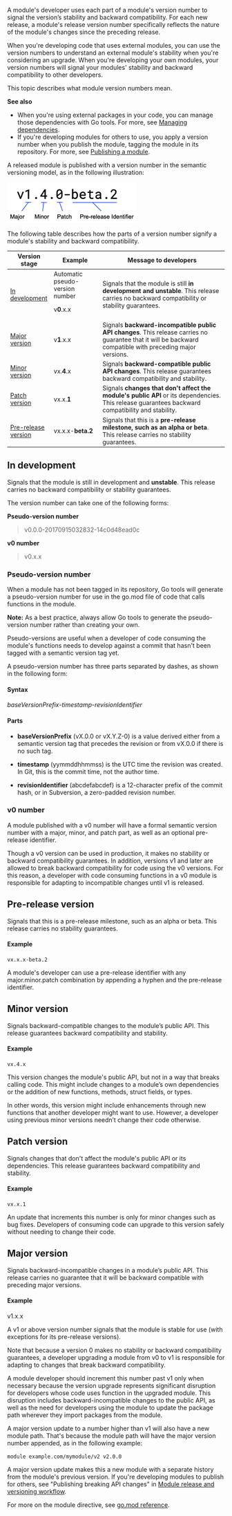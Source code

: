 <!--{
  "Title": "Module version numbering",
  "Path": "/doc/modules/version-numbers"
}-->

A module's developer uses each part of a module's version number to signal the
version’s  stability and backward compatibility. For each new release, a
module's release version number specifically reflects the nature of the module's
changes since the preceding release.

When you're developing code that uses external modules, you can use the version
numbers to understand an external module's stability when you're considering an
upgrade. When you're developing your own modules, your version numbers will
signal your modules' stability and backward compatibility to other developers.

This topic describes what module version numbers mean.

**See also**

* When you're using external packages in your code, you can manage those
  dependencies with Go tools. For more, see [Managing dependencies](managing-dependencies).
* If you're developing modules for others to use, you apply a version number
  when you publish the module, tagging the module in its repository. For more,
  see [Publishing a module](publishing).

A released module is published with a version number in the semantic versioning
model, as in the following illustration:

<img src="images/version-number.png"
     alt="Diagram illustrating a semantic version number showing major version 1, minor version 4, patch version 0, and pre-release version beta 2"
     style="width: 300px;" />

The following table describes how the parts of a version number signify a
module's stability and backward compatibility.

<table class="DocTable">
  <thead>
    <tr class="DocTable-head">
      <th class="DocTable-cell" width="20%">Version stage</th>
      <th class="DocTable-cell">Example</th>
      <th class="DocTable-cell">Message to developers</th>
    </tr>
  </thead>
  <tbody>
    <tr class="DocTable-row">
      <td class="DocTable-cell"><a href="#in-development">In development</a></td>
      <td class="DocTable-cell">Automatic pseudo-version number
      <p>v<strong>0</strong>.x.x</td>
      <td class="DocTable-cell">Signals that the module is still <strong>in
        development and unstable</strong>. This release carries no backward
        compatibility or stability guarantees.</td>
    </tr>
    <tr class="DocTable-row">
      <td class="DocTable-cell"><a href="#major">Major version</a></td>
      <td class="DocTable-cell">v<strong>1</strong>.x.x</td>
      <td class="DocTable-cell">Signals <strong>backward-incompatible public API
        changes</strong>. This release carries no guarantee that it will be
        backward compatible with preceding major versions.</td>
    </tr>
    <tr class="DocTable-row">
      <td class="DocTable-cell"><a href="#minor">Minor version</a></td>
      <td class="DocTable-cell">vx.<strong>4</strong>.x</td>
      <td class="DocTable-cell">Signals <strong>backward-compatible public API
        changes</strong>. This release guarantees backward compatibility and
        stability.</td>
    </tr>
    <tr class="DocTable-row">
      <td class="DocTable-cell"><a href="#patch">Patch version</a></td>
      <td class="DocTable-cell">vx.x.<strong>1</strong></td>
      <td class="DocTable-cell">Signals <strong>changes that don't affect the
        module's public API</strong> or its dependencies. This release
        guarantees backward compatibility and stability.</td>
    </tr>
    <tr class="DocTable-row">
      <td class="DocTable-cell"><a href="#pre-release">Pre-release version</a></td>
      <td class="DocTable-cell">vx.x.x-<strong>beta.2</strong></td>
      <td class="DocTable-cell">Signals that this is a <strong>pre-release
        milestone, such as an alpha or beta</strong>. This release carries no
        stability guarantees.</td>
    </tr>
  </tbody>
</table>

<a id="in-development" ></a>
## In development

Signals that the module is still in development and **unstable**. This release
carries no backward compatibility or stability guarantees.

The version number can take one of the following forms:

**Pseudo-version number**

> v0.0.0-20170915032832-14c0d48ead0c

**v0 number**

> v0.x.x

<a id="pseudo" ></a>
### Pseudo-version number

When a module has not been tagged in its repository, Go tools will generate a
pseudo-version number for use in the go.mod file of code that calls functions in
the module.

**Note:** As a best practice, always allow Go tools to generate the
pseudo-version number rather than creating your own.

Pseudo-versions are useful when a developer of code consuming the module's
functions needs to develop against a commit that hasn't been tagged with a
semantic version tag yet.

A pseudo-version number has three parts separated by dashes, as shown in the
following form:

#### Syntax

_baseVersionPrefix_-_timestamp_-_revisionIdentifier_

#### Parts

* **baseVersionPrefix** (vX.0.0 or vX.Y.Z-0) is a value derived either from a
  semantic version tag that precedes the revision or from vX.0.0 if there is no
  such tag.

* **timestamp** (yymmddhhmmss) is the UTC time the revision was created. In Git,
  this is the commit time, not the author time.

* **revisionIdentifier** (abcdefabcdef) is a 12-character prefix of the commit
  hash, or in Subversion, a zero-padded revision number.

<a id="v0" ></a>
### v0 number

A module published with a v0 number will have a formal semantic version number
with a major, minor, and patch part, as well as an optional pre-release
identifier.

Though a v0 version can be used in production, it makes no stability or backward
compatibility guarantees. In addition, versions v1 and later are allowed to
break backward compatibility for code using the v0 versions. For this reason, a
developer with code consuming functions in a v0 module is responsible for
adapting to incompatible changes until v1 is released.

<a id="pre-release" ></a>
## Pre-release version

Signals that this is a pre-release milestone, such as an alpha or beta. This
release carries no stability guarantees.

#### Example

```
vx.x.x-beta.2
```

A module's developer can use a pre-release identifier with any major.minor.patch
combination by appending a hyphen and the pre-release identifier.

<a id="minor" ></a>
## Minor version

Signals backward-compatible changes to the module’s public API. This release
guarantees backward compatibility and stability.

#### Example

```
vx.4.x
```

This version changes the module's public API, but not in a way that breaks
calling code. This might include changes to a module’s own dependencies or the
addition of new functions, methods, struct fields, or types.

In other words, this version might include enhancements through new functions
that another developer might want to use. However, a developer using previous
minor versions needn’t change their code otherwise.

<a id="patch" ></a>
## Patch version

Signals changes that don't affect the module's public API or its dependencies.
This release guarantees backward compatibility and stability.

#### Example

```
vx.x.1
```

An update that increments this number is only for minor changes such as bug
fixes. Developers of consuming code can upgrade to this version safely without
needing to change their code.

<a id="major" ></a>
## Major version

Signals backward-incompatible changes in a module’s public API. This release
carries no guarantee that it will be backward compatible with preceding major
versions.

#### Example

v1.x.x

A v1 or above version number signals that the module is stable for use (with
exceptions for its pre-release versions).

Note that because a version 0 makes no stability or backward compatibility
guarantees, a developer upgrading a module from v0 to v1 is responsible for
adapting to changes that break backward compatibility.

A module developer should increment this number past v1 only when necessary
because the version upgrade represents significant disruption for developers
whose code uses function in the upgraded module. This disruption includes
backward-incompatible changes to the public API, as well as the need for
developers using the module to update the package path wherever they import
packages from the module.

A major version update to a number higher than v1 will also have a new module
path. That's because the module path will have the major version number
appended, as in the following example:

```
module example.com/mymodule/v2 v2.0.0
```

A major version update makes this a new module with a separate history from the
module's previous version. If you're developing modules to publish for others,
see "Publishing breaking API changes" in [Module release and versioning
workflow](release-workflow). 

For more on the module directive, see [go.mod reference](gomod-ref).
